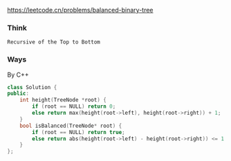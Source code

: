 https://leetcode.cn/problems/balanced-binary-tree

### Think
```
Recursive of the Top to Bottom
```

### Ways
By C++
```C++
class Solution {
public:
    int height(TreeNode *root) {
        if (root == NULL) return 0;
        else return max(height(root->left), height(root->right)) + 1;
    }
    bool isBalanced(TreeNode* root) {
        if (root == NULL) return true;
        else return abs(height(root->left) - height(root->right)) <= 1 && isBalanced(root->left) && isBalanced(root->right);
    }
};
```

